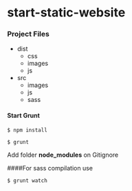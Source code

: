 # start-static-website

### Project Files
+ dist
  + css
  + images
  + js
+ src
  + images
  + js
  + sass
  
#### Start Grunt

```
$ npm install
```
```
$ grunt
```
Add folder **node_modules** on Gitignore

####For sass compilation use 
```
$ grunt watch 
```

